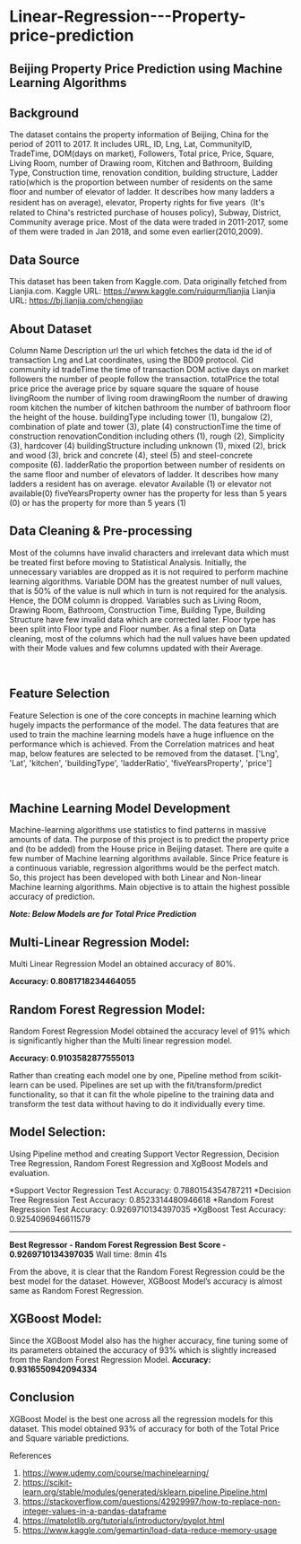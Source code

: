 # Linear-Regression---Property-price-prediction

## Beijing Property Price Prediction using Machine Learning Algorithms



## Background
The dataset contains the property information of Beijing, China for the period of 2011 to 2017. It includes URL, ID, Lng, Lat, CommunityID, TradeTime, DOM(days on market), Followers, Total price, Price, Square, Living Room, number of Drawing room, Kitchen and Bathroom, Building Type, Construction time, renovation condition, building structure, Ladder ratio(which is the proportion between number of residents on the same floor and number of elevator of ladder. It describes how many ladders a resident has on average), elevator, Property rights for five years（It's related to China's restricted purchase of houses policy), Subway, District, Community average price. Most of the data were traded in 2011-2017, some of them were traded in Jan 2018, and some even earlier(2010,2009).

## Data Source
This dataset has been taken from Kaggle.com. Data originally fetched from Lianjia.com. 
Kaggle URL: https://www.kaggle.com/ruiqurm/lianjia
Lianjia URL: https://bj.lianjia.com/chengjiao

## About Dataset

Column Name	Description
url	the url which fetches the data
id	the id of transaction
Lng and Lat 	coordinates, using the BD09 protocol.
Cid	community id
tradeTime	the time of transaction
DOM	active days on market
followers	the number of people follow the transaction.
totalPrice	the total price
price	the average price by square
square	the square of house
livingRoom	the number of living room
drawingRoom	the number of drawing room
kitchen	the number of kitchen
bathroom	the number of bathroom
floor	the height of the house.
buildingType	including tower (1), bungalow (2), combination of plate and tower (3), plate (4)
constructionTime	the time of construction
renovationCondition	including others (1), rough (2), Simplicity (3), hardcover (4)
buildingStructure	including unknown (1), mixed (2), brick and wood (3), brick and concrete (4), steel (5) and steel-concrete composite (6).
ladderRatio	the proportion between number of residents on the same floor and number of elevators of ladder. It describes how many ladders a resident has on average.
elevator	 Available (1) 
or elevator not available(0)
fiveYearsProperty	owner has the property for less than 5 years (0)
or has the property for more than 5 years (1)


## Data Cleaning & Pre-processing
Most of the columns have invalid characters and irrelevant data which must be treated first before moving to Statistical Analysis. Initially, the unnecessary variables are dropped as it is not required to perform machine learning algorithms. Variable DOM has the greatest number of null values, that is 50% of the value is null which in turn is not required for the analysis. Hence, the DOM column is dropped. Variables such as Living Room, Drawing Room, Bathroom, Construction Time, Building Type, Building Structure have few invalid data which are corrected later. Floor type has been split into Floor type and Floor number. As a final step on Data cleaning, most of the columns which had the null values have been updated with their Mode values and few columns updated with their Average.

 

## Feature Selection
Feature Selection is one of the core concepts in machine learning which hugely impacts the performance of the model. The data features that are used to train the machine learning models have a huge influence on the performance which is achieved. From the Correlation matrices and heat map, below features are selected to be removed from the dataset.
['Lng', 'Lat', 'kitchen', 'buildingType', 'ladderRatio', 'fiveYearsProperty', 'price']

 
## Machine Learning Model Development
Machine-learning algorithms use statistics to find patterns in massive amounts of data. The purpose of this project is to predict the property price and (to be added) from the House price in Beijing dataset. There are quite a few number of Machine learning algorithms available. Since Price feature is a continuous variable, regression algorithms would be the perfect match. So, this project has been developed with both Linear and Non-linear Machine learning algorithms. Main objective is to attain the highest possible accuracy of prediction.

***Note: Below Models are for Total Price Prediction***

## Multi-Linear Regression Model:
Multi Linear Regression Model an obtained accuracy of 80%.

**Accuracy:  0.8081718234464055**
 

## Random Forest Regression Model:
Random Forest Regression Model  obtained the accuracy level of 91% which is significantly higher than the Multi linear regression model.

**Accuracy:  0.9103582877555013**
 

Rather than creating each model one by one, Pipeline method from scikit-learn can be used. Pipelines are set up with the fit/transform/predict functionality, so that it can fit the whole pipeline to the training data and transform the test data without having to do it individually every time.

## Model Selection:
Using Pipeline method and creating Support Vector Regression, Decision Tree Regression, Random Forest Regression and XgBoost Models and evaluation.

*Support Vector Regression Test Accuracy: 0.7880154354787211
*Decision Tree Regression Test Accuracy: 0.8523314480946618
*Random Forest Regression Test Accuracy: 0.9269710134397035
*XgBoost Test Accuracy: 0.9254096946611579

--------------------------------------

**Best Regressor -  Random Forest Regression**
**Best Score -  0.9269710134397035**
Wall time: 8min 41s

From the above, it is clear that the Random Forest Regression could be the best model for the dataset. However, XGBoost Model’s accuracy is almost same as Random Forest Regression. 

## XGBoost Model:
Since the XGBoost Model also has the higher accuracy, fine tuning some of its parameters obtained the accuracy of 93% which is slightly increased from the Random Forest Regression Model.
**Accuracy:  0.9316550942094334**
 

## Conclusion
XGBoost Model is the best one across all the regression models for this dataset. This model obtained 93% of accuracy for both of the Total Price and Square variable predictions. 


References
1.	https://www.udemy.com/course/machinelearning/
2.	https://scikit-learn.org/stable/modules/generated/sklearn.pipeline.Pipeline.html
3.	https://stackoverflow.com/questions/42929997/how-to-replace-non-integer-values-in-a-pandas-dataframe
4.	https://matplotlib.org/tutorials/introductory/pyplot.html
5.	https://www.kaggle.com/gemartin/load-data-reduce-memory-usage
